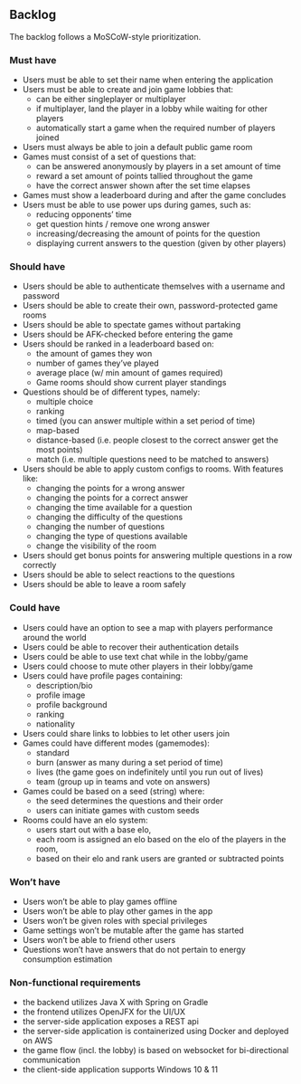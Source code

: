 ## Backlog
The backlog follows a MoSCoW-style prioritization.

### Must have
- Users must be able to set their name when entering the application
- Users must be able to create and join game lobbies that:
  - can be either singleplayer or multiplayer
  - if multiplayer, land the player in a lobby while waiting for other players
  - automatically start a game when the required number of players joined
- Users must always be able to join a default public game room
- Games must consist of a set of questions that:
  - can be answered anonymously by players in a set amount of time
  - reward a set amount of points tallied throughout the game
  - have the correct answer shown after the set time elapses
- Games must show a leaderboard during and after the game concludes
- Users must be able to use power ups during games, such as:
  - reducing opponents’ time
  - get question hints / remove one wrong answer
  - increasing/decreasing the amount of points for the question
  - displaying current answers to the question (given by other players)
### Should have
- Users should be able to authenticate themselves with a username and password
- Users should be able to create their own, password-protected game rooms
- Users should be able to spectate games without partaking
- Users should be AFK-checked before entering the game
- Users should be ranked in a leaderboard based on:
  - the amount of games they won
  - number of games they’ve played
  - average place (w/ min amount of games required)
  - Game rooms should show current player standings
- Questions should be of different types, namely:
  - multiple choice
  - ranking
  - timed (you can answer multiple within a set period of time)
  - map-based
  - distance-based (i.e. people closest to the correct answer get the most points)
  - match (i.e. multiple questions need to be matched to answers)
- Users should be able to apply custom configs to rooms. With features like:
  - changing the points for a wrong answer
  - changing the points for a correct answer
  - changing the time available for a question
  - changing the difficulty of the questions
  - changing the number of questions
  - changing the type of questions available
  - change the visibility of the room
- Users should get bonus points for answering multiple questions in a row correctly
- Users should be able to select reactions to the questions
- Users should be able to leave a room safely

### Could have
- Users could have an option to see a map with players performance around the world
- Users could be able to recover their authentication details
- Users could be able to use text chat while in the lobby/game
- Users could choose to mute other players in their lobby/game
- Users could have profile pages containing:
  - description/bio
  - profile image
  - profile background
  - ranking
  - nationality
- Users could share links to lobbies to let other users join
- Games could have different modes (gamemodes):
  - standard
  - burn (answer as many during a set period of time)
  - lives (the game goes on indefinitely until you run out of lives)
  - team (group up in teams and vote on answers)
- Games could be based on a seed (string) where:
  - the seed determines the questions and their order
  - users can initiate games with custom seeds
- Rooms could have an elo system:
  - users start out with a base elo,
  - each room is assigned an elo based on the elo of the players in the room,
  - based on their elo and rank users are granted or subtracted points

### Won’t have
- Users won’t be able to play games offline
- Users won’t be able to play other games in the app
- Users won’t be given roles with special privileges
- Game settings won’t be mutable after the game has started
- Users won’t be able to friend other users
- Questions won’t have answers that do not pertain to energy consumption estimation

### Non-functional requirements
- the backend utilizes Java X with Spring on Gradle
- the frontend utilizes OpenJFX for the UI/UX
- the server-side application exposes a REST api
- the server-side application is containerized using Docker and deployed on AWS
- the game flow (incl. the lobby) is based on websocket for bi-directional communication
- the client-side application supports Windows 10 & 11
